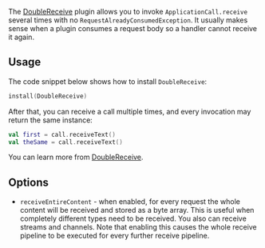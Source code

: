 
The [DoubleReceive](https://ktor.io/docs/double-receive.html) plugin allows you to invoke `ApplicationCall.receive` several times with no `RequestAlreadyConsumedException`. It usually makes sense when a plugin consumes a request body so a handler cannot receive it again.

## Usage

The code snippet below shows how to install `DoubleReceive`:
```kotlin
install(DoubleReceive)
```
After that, you can receive a call multiple times, and every invocation may return the same instance:
```kotlin
val first = call.receiveText()
val theSame = call.receiveText()
```
You can learn more from [DoubleReceive](https://ktor.io/docs/double-receive.html).
## Options

* `receiveEntireContent` - when enabled, for every request the whole content will be received and stored as a byte array. This is useful when completely different types need to be received. You also can receive streams and channels. Note that enabling this causes the whole receive pipeline to be executed for every further receive pipeline.
